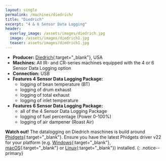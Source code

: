 ```yaml
---
layout: single
permalink: /machines/diedrich/
title: "Diedrich"
excerpt: "4 & 6 Sensor Data Logging"
header:
  overlay_image: /assets/images/diedrich.jpg
  image: /assets/images/diedrich1.jpg
  teaser: assets/images/diedrich1.jpg
---
```

* __Producer:__ [Diedrich](https://www.diedrichroasters.com/){:target="_blank"}, USA
* __Machines:__ All IR- and CR-series machines equipped with the 4 or 6 Sensor Data Logging option
* __Connection:__ USB
* __Features 4 Sensor Data Logging Package:__
  - logging of bean temperature (BT)
  - logging of drum exhaust
  - logging of total exhaust
  - logging of inlet temperature
* __Features 6 Sensor Data Logging Package:__
  - all of the 4 Sensor Data Logging Package
  - logging of fuel percentage (Power 0-100%)
  - logging of air dampener (Roast Air)

**Watch out!**
The datalogging on Diedrich maschines is build around [Phidgets](https://www.phidgets.com/){:target="_blank"}. Ensure you have the latest Phidgets driver v22 for your platform (e.g. [Windows](https://www.phidgets.com/docs/OS_-_Windows){:target="_blank"}, [macOS](https://www.phidgets.com/docs/OS_-_macOS){:target="_blank"} or [Linux](https://www.phidgets.com/docs/OS_-_Linux){:target="_blank"}) installed.
{: .notice--primary}